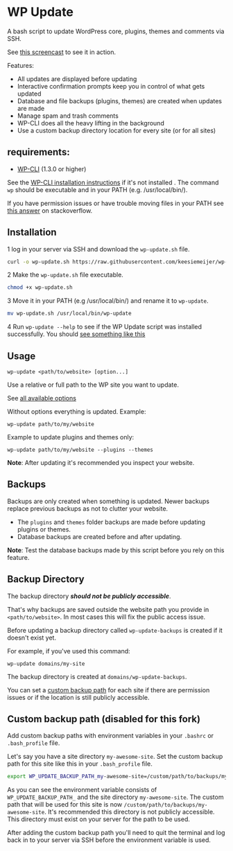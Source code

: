 # WP Update

A bash script to update WordPress core, plugins, themes and comments via SSH.

See [this screencast](https://github.com/keesiemeijer/wp-update/wiki/Screencast) to see it in action.

Features:

* All updates are displayed before updating
* Interactive confirmation prompts keep you in control of what gets updated
* Database and file backups (plugins, themes) are created when updates are made
* Manage spam and trash comments
* WP-CLI does all the heavy lifting in the background
* Use a custom backup directory location for every site (or for all sites)

## requirements:

* [WP-CLI](http://wp-cli.org/) (1.3.0 or higher)

See the [WP-CLI installation instructions](http://wp-cli.org/#installing) if it's not installed . The command `wp` should be executable and in your PATH (e.g. /usr/local/bin/).

If you have permission issues or have trouble moving files in your PATH see [this answer](https://stackoverflow.com/a/14650235) on stackoverflow.

## Installation

1 log in your server via SSH and download the `wp-update.sh` file.

```bash
curl -o wp-update.sh https://raw.githubusercontent.com/keesiemeijer/wp-update/master/wp-update.sh
```

2 Make the `wp-update.sh` file executable.

```bash
chmod +x wp-update.sh
```

3 Move it in your PATH (e.g /usr/local/bin/) and rename it to `wp-update`.

```bash
mv wp-update.sh /usr/local/bin/wp-update
```

4 Run `wp-update --help` to see if the WP Update script was installed successfully. You should [see something like this](https://github.com/keesiemeijer/wp-update/wiki/Options)

## Usage

```
wp-update <path/to/website> [option...]
```

Use a relative or full path to the WP site you want to update.

See [all available options](https://github.com/keesiemeijer/wp-update/wiki/Options)

Without options everything is updated.
Example:

```
wp-update path/to/my/website
```

Example to update plugins and themes only:

```
wp-update path/to/my/website --plugins --themes
```

**Note**: After updating it's recommended you inspect your website.

## Backups

Backups are only created when something is updated. Newer backups replace previous backups as not to clutter your website.

* The `plugins` and `themes` folder backups are made before updating plugins or themes.
* Database backups are created before and after updating.

**Note**: Test the database backups made by this script before you rely on this feature.

## Backup Directory

The backup directory ***should not be publicly accessible***.

That's why backups are saved outside the website path you provide in `<path/to/website>`. In most cases this will fix the public access issue.

Before updating a backup directory called `wp-update-backups` is created if it doesn't exist yet.

For example, if you've used this command:

```
wp-update domains/my-site
```

The backup directory is created at `domains/wp-update-backups`.

You can set a [custom backup path](https://github.com/keesiemeijer/wp-update#custom-backup-path) for each site if there are permission issues or if the location is still publicly accessible.

## Custom backup path (disabled for this fork)

Add custom backup paths with environment variables in your `.bashrc` or `.bash_profile` file.

Let's say you have a site directory `my-awesome-site`. Set the custom backup path for this site like this in your `.bash_profile` file.

```bash
export WP_UPDATE_BACKUP_PATH_my-awesome-site=/custom/path/to/backups/my-awesome-site
```

As you can see the environment variable consists of `WP_UPDATE_BACKUP_PATH_` and the site directory `my-awesome-site`. The custom path that will be used for this site is now `/custom/path/to/backups/my-awesome-site`. It's recommended this directory is not publicly accessible. This directory must exist on your server for the path to be used.

After adding the custom backup path you'll need to quit the terminal and log back in to your server via SSH before the environment variable is used.
